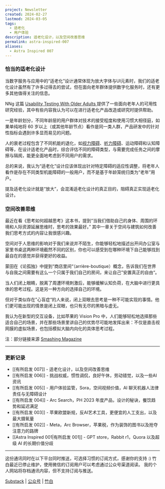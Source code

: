 ```yaml
---
project: Newsletter
created: 2024-02-27
lastmod: 2024-03-05
tags:
  - 适老化
  - 用户体验
description: 适老化设计，以及空间改善思维
permalink: astra-inspired-007
aliases:
  - Astra Inspired 007
---
```

### 恰当的适老化设计

当数字服务与应用中的“适老化”设计通常体现为放大字体与UI元素时，我们的适老化设计虽然有了许多过得去的尝试，但在面向老年群体提供数字化服务时，还有更多其他值得关注的信息。

NNg 这篇 [Usability Testing With Older Adults ](https://www.nngroup.com/articles/usability-testing-older-adults/)提供了一些面向老年人的可用性研究经验，其中有些内容我认为可以在进行适老化产品改造或研究时提供帮助。

一是年龄划分，不同年龄层的用户群体对技术的接受程度和使用习惯大相径庭，如果单纯地将 60 岁以上（或其他年龄节点）看作是同一类人群，产品研发中的针对性指标会遇到许多显而易见的问题。

人的衰老过程包含了不同机能的退化，如[视力障碍](https://medium.com/salesforce-ux/what-you-can-learn-from-older-adults-about-accessible-design-63181b450863)、[听力障碍](https://medium.com/digital-assistant-academy/voice-design-strategies-for-the-elderly-population-17ea9c83859f)、运动障碍和认知障碍等，在设计适老化产品时，综合评估不同的障碍类型，与需要完成任务之间的摩擦与隔阂，能更全面地考虑到不同用户的需求。

总的来说，我认为“适老化”设计应该体现出针对特定障碍的适应性调整，将老年人看作是存在不同类型机能障碍的一般用户，而不是基于年龄笼统归类为“老年”用户。

提及适老化设计就是“放大”，会混淆适老化设计的真正目的，阻碍真正实现适老化设计。

### 空间改善思维

最近在看《思考如何超越思考》这本书，提到“当我们借助自己的身体、周围的环境和人际资源延展思维时，思考的效果最好。” 其中一章关于空间与建筑如何改善我们思考方式的内容让我很感兴趣。

空间对于人思维的影响对于我们来说并不陌生，你能够轻松地描述出开间办公室与家里书桌这两种环境截然不同的区别，你也可以感受到在哪种环境下自己能够找到最自在的感觉并获得更好的收益。

蒙田在《论孤独》中提到“商店里间“（arrière-boutique）概念，告诉我们在世界与自我之间需要有这么一个只属于我们自己的房间，来让自己”安置真正的自由“。

当人们闭上眼睛，脱离了周遭环境刺激后，能够缓解认知负荷，在大脑中进行更具体的思考过程。这是另一种方向的选择自己的环境。

但对于类似存在”心盲症“的人来说，闭上双眼去思考是一种不可能实现的事情。他们更可能出现的情景是闭上双眼，也只有无尽的黑暗与虚无。

我认为在新型的交互设备，比如苹果的 Vision Pro 中，人们能够轻松地选择那些适合自己的场景，并在那些场景里讲自己的优势尽可能地发挥出来：不仅是直击视网膜的虚拟场景，也包括模拟大脑内向化的具体思考过程。

注：部分链接来源 [Smashing Magazine](https://www.smashingmagazine.com/2024/02/guide-designing-older-adults/)

---
### 更新记录

- [[有所启发 007]] - 适老化设计，以及空间改善思维
- [[有所启发 006]] - 挑战权威，惯性调侃，良好午休，劳动错觉，以及一些AI资讯
- [[有所启发 005]] - 用户体验监管，Sora，空间视频价值，AI 聊天机器人法律责任与无障碍设计
- [[有所启发 004]] - Arc Search，PH 2023 年度产品，设计的秘诀，餐饮趋势和延迟满足
- [[有所启发 003]] - 苹果欧盟新规，反AI艺术工具，更便宜的人工支出，以及最大摄氧量
-  [[有所启发 002]] - Meta，Arc Browser，苹果税，作为装饰的图书以及抢夺注意力的路牌
-  [[Astra Inspired 001|有所启发 001]] - GPT store，Rabbit r1，Quora 以及超级 AI 的长期价值分歧

---

这份通讯同时在以下平台同时推送，可选择习惯的订阅方式，感谢你的支持 :)
竹白最近已停止维护，使用微信的订阅用户可以考虑通过公众号渠道阅读。
我的个人网站将存档通讯内容，但不支持订阅与推送。

[Substack](https://yishan.substack.com/) | [公众号](https://mp.weixin.qq.com/s/PwzZMluKeIoU5X-ngJe32A) | [竹白](https://speciouspm.zhubai.love/)
